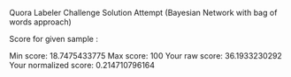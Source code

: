 Quora Labeler Challenge Solution Attempt (Bayesian Network with bag of words approach)

Score for given sample : 

Min score: 18.7475433775
Max score: 100
Your raw score: 36.1933230292
Your normalized score: 0.214710796164